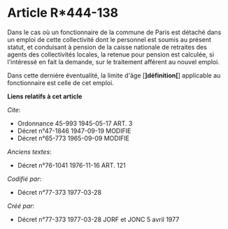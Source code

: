 # Article R*444-138

Dans le cas où un fonctionnaire de la commune de Paris est détaché dans un emploi de cette collectivité dont le personnel est
soumis au présent statut, et conduisant à pension de la caisse nationale de retraites des agents des collectivités locales,
la retenue pour pension est calculée, si l'intéressé en fait la demande, sur le traitement afférent au nouvel emploi.

Dans cette dernière éventualité, la limite d'âge [**]définition[**] applicable au fonctionnaire est celle de cet emploi.

**Liens relatifs à cet article**

_Cite_:

  - Ordonnance 45-993 1945-05-17 ART. 3
  - Décret n°47-1846 1947-09-19 MODIFIE
  - Décret n°65-773 1965-09-09 MODIFIE

_Anciens textes_:

  - Décret n°76-1041 1976-11-16 ART. 121

_Codifié par_:

  - Décret n°77-373 1977-03-28

_Créé par_:

  - Décret n°77-373 1977-03-28 JORF et JONC 5 avril 1977
